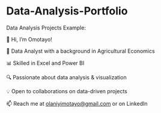 # Data-Analysis-Portfolio
Data Analysis Projects
Example:

👋 Hi, I’m Omotayo!

🎯 Data Analyst with a background in Agricultural Economics

📊 Skilled in Excel and Power BI

🔍 Passionate about data analysis & visualization

💡 Open to collaborations on data-driven projects

📫 Reach me at olaniyimotayo@gmail.com or on LinkedIn
